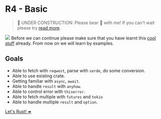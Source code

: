 # R4 - Basic

> 🚧 UNDER CONSTRUCTION: Please bear 🧸 with me! If you can't wait please try [read more](../../bye.md).

![](/assets/kat.png) Before we can continue please make sure that you have learnt this [cool stuff](../r5/teardown.md) already. From now on we will learn by examples.

## Goals

- Able to fetch with `reqwest`, parse with `serde`, do some conversion.
- Able to use existing crate.
- Getting familiar with `async`, `await`.
- Able to handle `result` with `anyhow`.
- Able to control error with `thiserror`.
- Able to fetch multiple with `futures` and `tokio`
- Able to handle multiple `result` and `option`.

[Let's Rust! ➠](./10-parse-json-serde.md)
